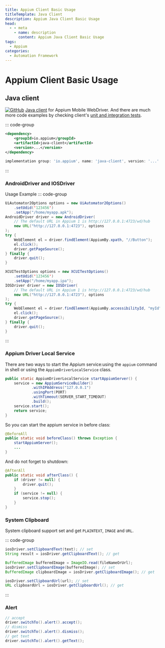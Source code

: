 ```yaml
---
title: Appium Client Basic Usage
titleTemplate: Java Client
description: Appium Java Client Basic Usage
head:
  - - meta
    - name: description
      content: Appium Java Client Basic Usage
tags:
  - Appium
categories:
  - Automation Framework
---
```


# Appium Client Basic Usage <Badge type="tip" text="Appium" /><Badge type="warning" text="Automation Framework" />

## Java client

[![GitHub](https://img.shields.io/badge/github-%23121011.svg?style=for-the-badge&logo=github&logoColor=blue)](https://github.com/appium/java-client)
[Java client](https://mvnrepository.com/artifact/io.appium/java-client) for Appium Mobile WebDriver.
And there are much more code examples by checking client's [unit and integration tests](https://github.com/appium/java-client/blob/master/src/test/java/io/appium/java_client).

::: code-group

```xml [Maven]
<dependency>
    <groupId>io.appium</groupId>
    <artifactId>java-client</artifactId>
    <version>...</version>
</dependency>
```

```groovy [Gradle]
implementation group: 'io.appium', name: 'java-client', version: '...'
```

:::

### AndroidDriver and IOSDriver

Usage Example
::: code-group

```java [UiAutomator2]
UiAutomator2Options options = new UiAutomator2Options()
    .setUdid('123456')
    .setApp("/home/myapp.apk");
AndroidDriver driver = new AndroidDriver(
    // The default URL in Appium 1 is http://127.0.0.1:4723/wd/hub
    new URL("http://127.0.0.1:4723"), options
);
try {
    WebElement el = driver.findElement(AppiumBy.xpath, "//Button");
    el.click();
    driver.getPageSource();
} finally {
    driver.quit();
}
```

```java [XCUITest]
XCUITestOptions options = new XCUITestOptions()
    .setUdid('123456')
    .setApp("/home/myapp.ipa");
IOSDriver driver = new IOSDriver(
    // The default URL in Appium 1 is http://127.0.0.1:4723/wd/hub
    new URL("http://127.0.0.1:4723"), options
);
try {
    WebElement el = driver.findElement(AppiumBy.accessibilityId, "myId");
    el.click();
    driver.getPageSource();
} finally {
    driver.quit();
}
```

:::

### Appium Driver Local Service

There are two ways to start the Appium service:using the `appium` command in shell
or using the `AppiumDriverLocalService` class.

```java
public static AppiumDriverLocalService startAppiumServer() {
    service = new AppiumServiceBuilder()
            .withIPAddress("127.0.0.1")
            .usingPort(PORT)
            .withTimeout(SERVER_START_TIMEOUT)
            .build();
    service.start();
    return service;
}
```

So you can start the appium service in before class:

```java {3}
@BeforeAll
public static void beforeClass() throws Exception {
    startAppiumServer();
    ...
}
```

And do not forget to shutdown:

```java {7}
@AfterAll
public static void afterClass() {
    if (driver != null) {
        driver.quit();
    }
    if (service != null) {
        service.stop();
    }
}
```

### System Clipboard

System clipboard support set and get `PLAINTEXT`, `IMAGE` and `URL`.

::: code-group

```java [PLAINTEXT]
iosDriver.setClipboardText(text); // set
String result = iosDriver.getClipboardText(); // get
```

```java [IMAGE]
BufferedImage bufferedImage = ImageIO.read(fileNameOrUrl);
iosDriver.setClipboardImage(bufferedImage); // set
BufferedImage clipboardImage = iosDriver.getClipboardImage(); // get
```

```java [URL]
iosDriver.setClipboardUrl(url); // set
URL clipboardUrl = iosDriver.getClipboardUrl(); // get
```

:::

### Alert

```java
// accept
driver.switchTo().alert().accept();
// dismiss
driver.switchTo().alert().dismiss();
// get text
driver.switchTo().alert().getText();
```
